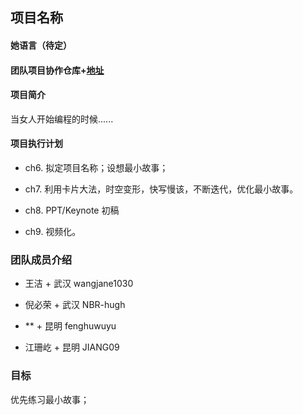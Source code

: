 


## 项目名称

#### 她语言（待定）

#### 团队项目协作仓库+[地址](https://github.com/WangJane1030/BPXXhacker)

#### 项目简介

当女人开始编程的时候......


#### 项目执行计划

* ch6. 拟定项目名称；设想最小故事；

* ch7. 利用卡片大法，时空变形，快写慢该，不断迭代，优化最小故事。

* ch8. PPT/Keynote 初稿

* ch9. 视频化。


### 团队成员介绍

* 王洁 + 武汉 wangjane1030

* 倪必荣 + 武汉 NBR-hugh

* ** + 昆明 fenghuwuyu 

* 江珊屹 + 昆明 JIANG09  



### 目标

优先练习最小故事；

